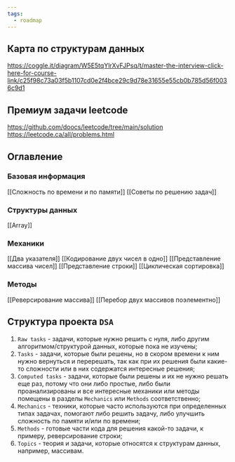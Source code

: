 ```yaml
---
tags:
  - roadmap
---
```

## Карта по структурам данных

https://coggle.it/diagram/W5E5tqYlrXvFJPsq/t/master-the-interview-click-here-for-course-link/c25f98c73a03f5b1107cd0e2f4bce29c9d78e31655e55cb0b785d56f0036c9d1

## Премиум задачи leetcode

https://github.com/doocs/leetcode/tree/main/solution
https://leetcode.ca/all/problems.html

## Оглавление
### Базовая информация

[[Сложность по времени и по памяти]]
[[Советы по решению задач]]
### Структуры данных

[[Array]]
### Механики

[[Два указателя]]
[[Кодирование двух чисел в одно]]
[[Представление массива чисел]]
[[Представление строки]]
[[Циклическая сортировка]]
### Методы

[[Реверсирование массива]]
[[Перебор двух массивов поэлементно]]

## Структура проекта `DSA`

1. `Raw tasks` - задачи, которые нужно решить с нуля, либо другим алгоритмом/структурой данных, которые пока не изучены;
2. `Tasks` - задачи, которые были решены, но в скором времени к ним нужно вернуться и перерешать, так как при их решения были какие-то сложности или в них содержатся интересные решения;
3. `Computed tasks` - задачи, которые были решены и их не нужно решать еще раз, потому что они либо простые, либо были проанализированы и все интересные механики или методы помещены в разделы `Mechanics` или `Methods` соответственно;
4. `Mechanics` - техники, которые часто используются при определенных типах задачах, помогают либо решить задачу, либо улучшить сложность по памяти и/или по времени;
5. `Methods` - готовые части кода для решения какой-то задачи, к примеру, реверсирование строки;
6. `Topics` - теория и задачи, которые относятся к структурам данных, например, массивам.

